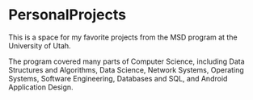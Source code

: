 # PersonalProjects
This is a space for my favorite projects from the MSD program at the University of Utah.

The program covered many parts of Computer Science, including Data Structures and Algorithms, Data Science, Network Systems, Operating Systems, Software Engineering, Databases and SQL, and Android Application Design.
